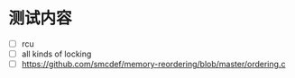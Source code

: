 # 测试内容

- [ ] rcu
- [ ] all kinds of locking
- [ ] https://github.com/smcdef/memory-reordering/blob/master/ordering.c
